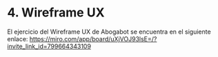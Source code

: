 # 4. Wireframe UX

El ejercicio del Wireframe UX de Abogabot se encuentra en el siguiente enlace: https://miro.com/app/board/uXjVOJ93lsE=/?invite_link_id=799664343109
